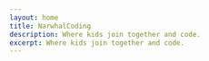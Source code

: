 ```yaml
---
layout: home
title: NarwhalCoding
description: Where kids join together and code.
excerpt: Where kids join together and code.
---
```

